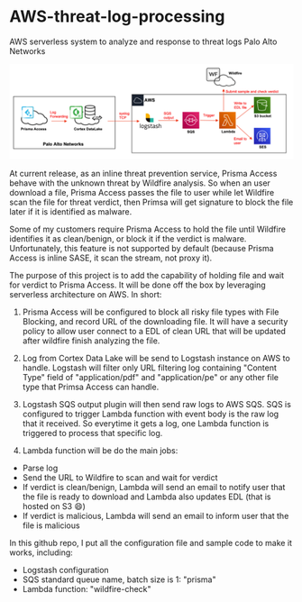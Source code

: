 # AWS-threat-log-processing
AWS serverless system to analyze and response to threat logs  Palo Alto Networks


<img src="https://github.com/hiep4hiep/AWS-threat-log-processing/blob/master/topo.png?raw=true">

At current release, as an inline threat prevention service, Prisma Access behave with the unknown threat by Wildfire analysis. So when  an user download a file, Prisma Access passes the file to user while let Wildfire scan the file for threat verdict, then Primsa will get signature to block the file later if it is identified as malware.

Some of my customers require Prisma Access to hold the file until Wildfire identifies it as clean/benign, or block it if the verdict is malware. Unfortunately, this feature is not supported by default (because Prisma Access is inline SASE, it scan the stream, not proxy it). 

The purpose of this project is to add the capability of holding file and wait for verdict to Prisma Access. It will be done  off the box by leveraging serverless architecture on AWS. In short:

1. Prisma Access  will be configured to block all risky file types with File Blocking, and record URL of the downloading file. It will have a security policy to allow user connect to a EDL of clean URL that will be updated after wildfire finish analyzing the file.

2. Log from Cortex Data Lake will be send to Logstash instance on AWS to handle. Logstash will filter  only URL filtering log containing "Content Type" field of "application/pdf" and "application/pe" or any other file type that Primsa Access can handle.

3. Logstash SQS output plugin will then send raw logs to AWS SQS. SQS is configured to trigger Lambda function with event body is the raw log that it received. So everytime it gets a log, one Lambda function is triggered to process that specific log.

4. Lambda function will be do the main jobs:
- Parse log
- Send the URL to Wildfire  to scan and wait for verdict
- If verdict is clean/benign, Lambda will send an email to notify user that the file is ready to download and Lambda also updates EDL (that is hosted on S3 😄)
- If verdict is malicious, Lambda will send an email to inform user that the file is malicious


In this github repo, I put all the configuration file and sample code to make it works, including:
- Logstash configuration
- SQS standard queue name, batch size is 1: "prisma"
- Lambda function: "wildfire-check"
